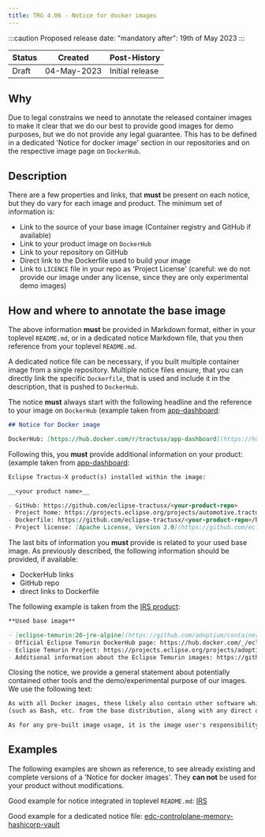 ```yaml
---
title: TRG 4.06 - Notice for docker images
---
```


:::caution
Proposed release date: "mandatory after": 19th of May 2023
:::

| Status | Created     | Post-History     |
|--------|-------------|------------------|
| Draft  | 04-May-2023 | Initial release  |

## Why

Due to legal constrains we need to annotate the released container images to make it clear that we do our best to provide good images for demo purposes,
but we do not provide any legal guarantee.
This has to be defined in a dedicated 'Notice for docker image' section in our repositories and on the respective image page on `DockerHub`.

## Description

There are a few properties and links, that **must** be present on each notice, but they do vary for each image and product.
The minimum set of information is:

- Link to the source of your base image (Container registry and GitHub if available)
- Link to your product image on `DockerHub`
- Link to your repository on GitHub
- Direct link to the Dockerfile used to build your image
- Link to `LICENCE` file in your repo as 'Project License' (careful: we do not provide our image under any license, since they are only experimental demo images)

## How and where to annotate the base image

The above information **must** be provided in Markdown format, either in your toplevel `README.md`, or in a dedicated
notice Markdown file, that you then reference from your toplevel `README.md`.

A dedicated notice file can be necessary, if you built multiple container image from a single repository.
Multiple notice files ensure, that you can directly link the specific `Dockerfile`, that is used and include it in the description, that is pushed to `DockerHub`.

The notice **must** always start with the following headline and the reference to your image on `DockerHub`
(example taken from [app-dashboard](https://github.com/eclipse-tractusx/app-dashboard#notice-for-docker-image):

```markdown
## Notice for Docker image

DockerHub: [https://hub.docker.com/r/tractusx/app-dashboard](https://hub.docker.com/r/tractusx/app-dashboard)
```

Following this, you **must** provide additional information on your product:
(example taken from [app-dashboard](https://github.com/eclipse-tractusx/app-dashboard#notice-for-docker-image):

```markdown
Eclipse Tractus-X product(s) installed within the image:

__<your product name>__

- GitHub: https://github.com/eclipse-tractusx/<your-product-repo>
- Project home: https://projects.eclipse.org/projects/automotive.tractusx
- Dockerfile: https://github.com/eclipse-tractusx/<your-product-repo>/blob/main/<path-to-Dockerfile>
- Project license: [Apache License, Version 2.0](https://github.com/eclipse-tractusx/<your-product-repo>/blob/main/LICENSE)
```

The last bits of information you **must** provide is related to your used base image.
As previously described, the following information should be provided, if available:

- DockerHub links
- GitHub repo
- direct links to Dockerfile

The following example is taken from the [IRS product](https://github.com/eclipse-tractusx/item-relationship-service#notice-for-docker-image):

```markdown
**Used base image**

- [eclipse-temurin:20-jre-alpine](https://github.com/adoptium/containers)
- Official Eclipse Temurin DockerHub page: https://hub.docker.com/_/eclipse-temurin
- Eclipse Temurin Project: https://projects.eclipse.org/projects/adoptium.temurin
- Additional information about the Eclipse Temurin images: https://github.com/docker-library/repo-info/tree/master/repos/eclipse-temurin
```

Closing the notice, we provide a general statement about potentially contained other tools and the demo/experimental purpose
of our images. We use the following text:

```markdown
As with all Docker images, these likely also contain other software which may be under other licenses 
(such as Bash, etc. from the base distribution, along with any direct or indirect dependencies of the primary software being contained).

As for any pre-built image usage, it is the image user's responsibility to ensure that any use of this image complies with any relevant licenses for all software contained within.
```

## Examples

The following examples are shown as reference, to see already existing and complete versions of a 'Notice for docker images'.
They **can not** be used for your product without modifications.

Good example for notice integrated in toplevel `README.md`: [IRS](https://github.com/eclipse-tractusx/item-relationship-service#notice-for-docker-image)

Good example for a dedicated notice file: [edc-controlplane-memory-hashicorp-vault](https://github.com/eclipse-tractusx/tractusx-edc/edit/main/edc-controlplane/edc-controlplane-memory-hashicorp-vault/notice.md)
